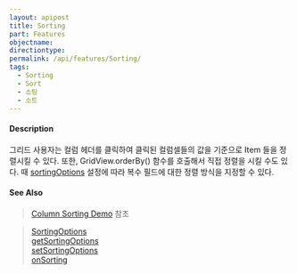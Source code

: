 ```yaml
---
layout: apipost
title: Sorting
part: Features
objectname: 
directiontype: 
permalink: /api/features/Sorting/
tags: 
  - Sorting
  - Sort
  - 소팅
  - 소트
---
```


#### Description

그리드 사용자는 컬럼 헤더를 클릭하여 클릭된 컬럼셀들의 값을 기준으로 Item 들을 정렬시킬 수 있다. 또한, GridView.orderBy() 함수를 호출해서 직접 정렬을 시킬 수도 있다. 때 [sortingOptions](/api/types/SortingOptions) 설정에 따라 복수 필드에 대한 정렬 방식을 지정할 수 있다.

#### See Also

> [Column Sorting Demo](http://demo.realgrid.net/Demo/ColumnSorting) 참조  

> [SortingOptions](/api/types/SortingOptions/)  
> [getSortingOptions](/api/GridBase/getSortingOptions)  
> [setSortingOptions](/api/GridBase/setSortingOptions)  
> [onSorting](/api/GridBase/onSorting)  
